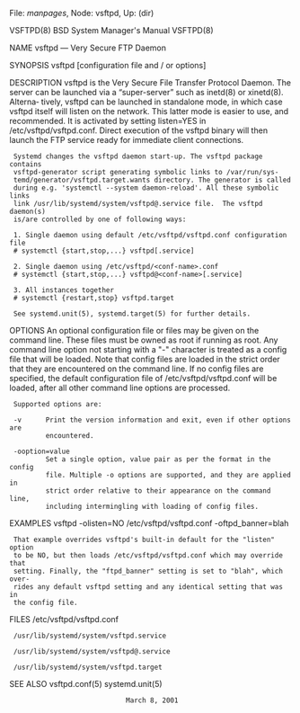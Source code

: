 File: *manpages*,  Node: vsftpd,  Up: (dir)

VSFTPD(8)                 BSD System Manager's Manual                VSFTPD(8)

NAME
     vsftpd — Very Secure FTP Daemon

SYNOPSIS
     vsftpd [configuration file and / or options]

DESCRIPTION
     vsftpd is the Very Secure File Transfer Protocol Daemon. The server can
     be launched via a “super-server” such as inetd(8) or xinetd(8).  Alterna‐
     tively, vsftpd can be launched in standalone mode, in which case vsftpd
     itself will listen on the network. This latter mode is easier to use, and
     recommended. It is activated by setting listen=YES in
     /etc/vsftpd/vsftpd.conf.  Direct execution of the vsftpd binary will then
     launch the FTP service ready for immediate client connections.

     Systemd changes the vsftpd daemon start-up. The vsftpd package contains
     vsftpd-generator script generating symbolic links to /var/run/sys‐
     temd/generator/vsftpd.target.wants directory. The generator is called
     during e.g. 'systemctl --system daemon-reload'. All these symbolic links
     link /usr/lib/systemd/system/vsftpd@.service file.  The vsftpd daemon(s)
     is/are controlled by one of following ways:

     1. Single daemon using default /etc/vsftpd/vsftpd.conf configuration file
     # systemctl {start,stop,...} vsftpd[.service]

     2. Single daemon using /etc/vsftpd/<conf-name>.conf
     # systemctl {start,stop,...} vsftpd@<conf-name>[.service]

     3. All instances together
     # systemctl {restart,stop} vsftpd.target

     See systemd.unit(5), systemd.target(5) for further details.

OPTIONS
     An optional configuration file or files may be given on the command line.
     These files must be owned as root if running as root. Any command line
     option not starting with a "-" character is treated as a config file that
     will be loaded. Note that config files are loaded in the strict order
     that they are encountered on the command line.  If no config files are
     specified, the default configuration file of /etc/vsftpd/vsftpd.conf will
     be loaded, after all other command line options are processed.

     Supported options are:

     -v      Print the version information and exit, even if other options are
             encountered.

     -ooption=value
             Set a single option, value pair as per the format in the config
             file. Multiple -o options are supported, and they are applied in
             strict order relative to their appearance on the command line,
             including intermingling with loading of config files.

EXAMPLES
     vsftpd -olisten=NO /etc/vsftpd/vsftpd.conf -oftpd_banner=blah

     That example overrides vsftpd's built-in default for the "listen" option
     to be NO, but then loads /etc/vsftpd/vsftpd.conf which may override that
     setting. Finally, the "ftpd_banner" setting is set to "blah", which over‐
     rides any default vsftpd setting and any identical setting that was in
     the config file.

FILES
     /etc/vsftpd/vsftpd.conf

     /usr/lib/systemd/system/vsftpd.service

     /usr/lib/systemd/system/vsftpd@.service

     /usr/lib/systemd/system/vsftpd.target

SEE ALSO
     vsftpd.conf(5) systemd.unit(5)

                                 March 8, 2001

